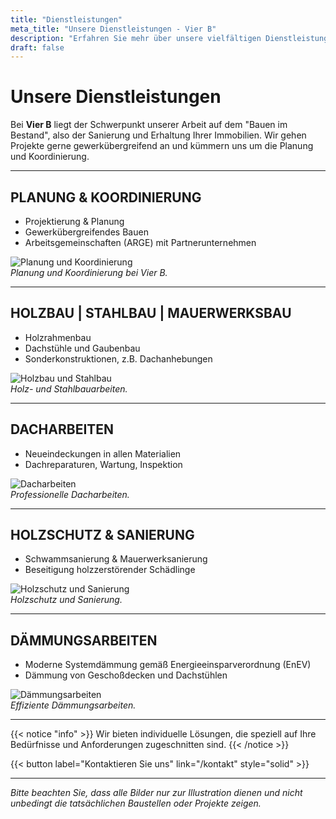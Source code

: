 ```yaml
---
title: "Dienstleistungen"
meta_title: "Unsere Dienstleistungen - Vier B"
description: "Erfahren Sie mehr über unsere vielfältigen Dienstleistungen im Bereich Dachbau und Sanierung."
draft: false
---
```


# Unsere Dienstleistungen

Bei **Vier B** liegt der Schwerpunkt unserer Arbeit auf dem "Bauen im Bestand", also der Sanierung und Erhaltung Ihrer Immobilien. Wir gehen Projekte gerne gewerkübergreifend an und kümmern uns um die Planung und Koordinierung.

<hr>

## PLANUNG & KOORDINIERUNG

- Projektierung & Planung
- Gewerkübergreifendes Bauen
- Arbeitsgemeinschaften (ARGE) mit Partnerunternehmen

![Planung und Koordinierung](/images/planung.jpg)  
*Planung und Koordinierung bei Vier B.*

<hr>

## HOLZBAU | STAHLBAU | MAUERWERKSBAU

- Holzrahmenbau
- Dachstühle und Gaubenbau
- Sonderkonstruktionen, z.B. Dachanhebungen

![Holzbau und Stahlbau](/images/holzbau.jpg)  
*Holz- und Stahlbauarbeiten.*

<hr>

## DACHARBEITEN

- Neueindeckungen in allen Materialien
- Dachreparaturen, Wartung, Inspektion

![Dacharbeiten](/images/dacharbeiten.jpg)  
*Professionelle Dacharbeiten.*

<hr>

## HOLZSCHUTZ & SANIERUNG

- Schwammsanierung & Mauerwerksanierung
- Beseitigung holzzerstörender Schädlinge

![Holzschutz und Sanierung](/images/holzschutz.jpg)  
*Holzschutz und Sanierung.*

<hr>

## DÄMMUNGSARBEITEN

- Moderne Systemdämmung gemäß Energieeinsparverordnung (EnEV)
- Dämmung von Geschoßdecken und Dachstühlen

![Dämmungsarbeiten](/images/daemmung.jpg)  
*Effiziente Dämmungsarbeiten.*

<hr>

{{< notice "info" >}}
Wir bieten individuelle Lösungen, die speziell auf Ihre Bedürfnisse und Anforderungen zugeschnitten sind.
{{< /notice >}}

{{< button label="Kontaktieren Sie uns" link="/kontakt" style="solid" >}}

---

*Bitte beachten Sie, dass alle Bilder nur zur Illustration dienen und nicht unbedingt die tatsächlichen Baustellen oder Projekte zeigen.*
